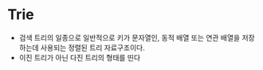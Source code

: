 # Trie

* 검색 트리의 일종으로 일반적으로 키가 문자열인, 동적 배열 또는 연관 배열을 저장하는데 사용되는 정렬된 트리 자료구조이다.
* 이진 트리가 아닌 다진 트리의 형태를 띤다